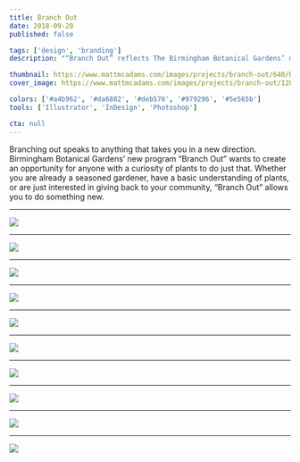 ```yaml
---
title: Branch Out
date: 2018-09-20
published: false

tags: ['design', 'branding']
description: "“Branch Out” reflects The Birmingham Botanical Gardens’ mission to promote public knowledge and appreciation of plants, gardens and the environment through monthly volunteering opportunites."

thumbnail: https://www.mattmcadams.com/images/projects/branch-out/640/BBG-logo.jpg
cover_image: https://www.mattmcadams.com/images/projects/branch-out/1280/BBG-logo.jpg

colors: ['#a4b962', '#da6882', '#deb576', '#979296', '#5e565b']
tools: ['Illustrator', 'InDesign', 'Photoshop']

cta: null
---
```


Branching out speaks to anything that takes you in a new direction. Birmingham Botanical Gardens’ new program “Branch Out” wants to create an opportunity for anyone with a curiosity of plants to do just that. Whether you are already a seasoned gardener, have a basic understanding of plants, or are just interested in giving back to your community, “Branch Out” allows you to do something new.

<hr class="spacer">

![](/images/projects/projects/branch-out/960/BBG-mood.jpg)

<hr class="spacer">

![](/images/projects/projects/branch-out/960/BBG-logo.jpg)

<hr class="spacer">

![](/images/projects/projects/branch-out/960/BBG-icon.jpg)

<hr class="spacer">

![](/images/projects/projects/branch-out/960/BBG-lockup.jpg)

<hr class="spacer">

![](/images/projects/projects/branch-out/960/BBG-color.jpg)

<hr class="spacer">

![](/images/projects/projects/branch-out/960/BBG-type.jpg)

<hr class="spacer">

![](/images/projects/projects/branch-out/960/BBG-social.jpg)

<hr class="spacer">

![](/images/projects/branch-out/960/BBG-buttons.jpg)

<hr class="spacer">

![](/images/projects/branch-out/960/BBG-bags.jpg)

<hr class="spacer">

![](/images/projects/branch-out/960/BBG-brochure.jpg)
